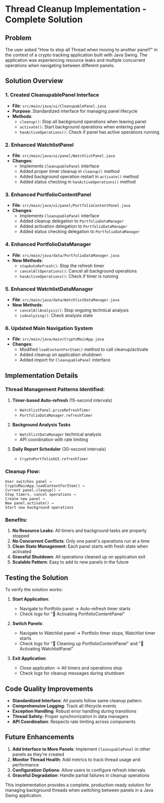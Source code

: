 # Thread Cleanup Implementation - Complete Solution

## Problem
The user asked "How to stop all Thread when moving to another panel?" in the context of a crypto tracking application built with Java Swing. The application was experiencing resource leaks and multiple concurrent operations when navigating between different panels.

## Solution Overview

### 1. Created CleanupablePanel Interface
- **File**: `src/main/java/ui/CleanupablePanel.java`
- **Purpose**: Standardized interface for managing panel lifecycle
- **Methods**:
  - `cleanup()`: Stop all background operations when leaving panel
  - `activate()`: Start background operations when entering panel  
  - `hasActiveOperations()`: Check if panel has active operations running

### 2. Enhanced WatchlistPanel
- **File**: `src/main/java/ui/panel/WatchlistPanel.java`
- **Changes**:
  - Implements `CleanupablePanel` interface
  - Added proper timer cleanup in `cleanup()` method
  - Added background operation restart in `activate()` method
  - Added status checking in `hasActiveOperations()` method

### 3. Enhanced PortfolioContentPanel  
- **File**: `src/main/java/ui/panel/PortfolioContentPanel.java`
- **Changes**:
  - Implements `CleanupablePanel` interface
  - Added cleanup delegation to `PortfolioDataManager`
  - Added activation delegation to `PortfolioDataManager`
  - Added status checking delegation to `PortfolioDataManager`

### 4. Enhanced PortfolioDataManager
- **File**: `src/main/java/data/PortfolioDataManager.java`
- **New Methods**:
  - `stopAutoRefresh()`: Stop the refresh timer
  - `cancelAllOperations()`: Cancel all background operations
  - `hasActiveOperations()`: Check if timer is running

### 5. Enhanced WatchlistDataManager
- **File**: `src/main/java/data/WatchlistDataManager.java`
- **New Methods**:
  - `cancelAllAnalysis()`: Stop ongoing technical analysis
  - `isAnalyzing()`: Check analysis state

### 6. Updated Main Navigation System
- **File**: `src/main/java/main/CryptoMainApp.java`
- **Changes**:
  - Modified `loadContentForItem()` method to call cleanup/activate
  - Added cleanup on application shutdown
  - Added import for `CleanupablePanel` interface

## Implementation Details

### Thread Management Patterns Identified:
1. **Timer-based Auto-refresh** (15-second intervals)
   - `WatchlistPanel.priceRefreshTimer`
   - `PortfolioDataManager.refreshTimer`

2. **Background Analysis Tasks**
   - `WatchlistDataManager` technical analysis
   - API coordination with rate limiting

3. **Daily Report Scheduler** (30-second intervals)
   - `CryptoPortfolioGUI.refreshTimer`

### Cleanup Flow:
```
User switches panel → 
CryptoMainApp.loadContentForItem() → 
Current panel.cleanup() → 
Stop timers, cancel operations → 
Create new panel → 
New panel.activate() → 
Start new background operations
```

### Benefits:
1. **No Resource Leaks**: All timers and background tasks are properly stopped
2. **No Concurrent Conflicts**: Only one panel's operations run at a time
3. **Clean State Management**: Each panel starts with fresh state when activated
4. **Graceful Shutdown**: All operations cleaned up on application exit
5. **Scalable Pattern**: Easy to add to new panels in the future

## Testing the Solution

To verify the solution works:

1. **Start Application**: 
   - Navigate to Portfolio panel → Auto-refresh timer starts
   - Check logs for "🚀 Activating PortfolioContentPanel"

2. **Switch Panels**:
   - Navigate to Watchlist panel → Portfolio timer stops, Watchlist timer starts
   - Check logs for "🛑 Cleaning up PortfolioContentPanel" and "🚀 Activating WatchlistPanel"

3. **Exit Application**:
   - Close application → All timers and operations stop
   - Check logs for cleanup messages during shutdown

## Code Quality Improvements

- **Standardized Interface**: All panels follow same cleanup pattern
- **Comprehensive Logging**: Track all lifecycle events
- **Exception Handling**: Robust error handling during transitions
- **Thread Safety**: Proper synchronization in data managers
- **API Coordination**: Respects rate limiting across components

## Future Enhancements

1. **Add Interface to More Panels**: Implement `CleanupablePanel` in other panels as they're created
2. **Monitor Thread Health**: Add metrics to track thread usage and performance
3. **Configuration Options**: Allow users to configure refresh intervals
4. **Graceful Degradation**: Handle partial failures in cleanup operations

This implementation provides a complete, production-ready solution for managing background threads when switching between panels in a Java Swing application.

